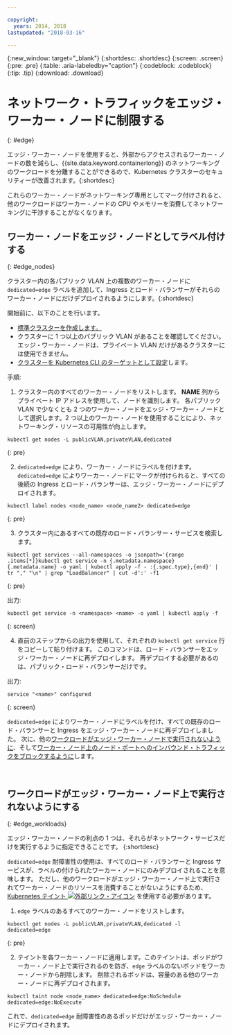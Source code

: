 ```yaml
---

copyright:
  years: 2014, 2018
lastupdated: "2018-03-16"

---
```


{:new_window: target="_blank"}
{:shortdesc: .shortdesc}
{:screen: .screen}
{:pre: .pre}
{:table: .aria-labeledby="caption"}
{:codeblock: .codeblock}
{:tip: .tip}
{:download: .download}

# ネットワーク・トラフィックをエッジ・ワーカー・ノードに制限する
{: #edge}

エッジ・ワーカー・ノードを使用すると、外部からアクセスされるワーカー・ノードの数を減らし、{{site.data.keyword.containerlong}} のネットワーキングのワークロードを分離することができるので、Kubernetes クラスターのセキュリティーが改善されます。{:shortdesc}

これらのワーカー・ノードがネットワーキング専用としてマーク付けされると、他のワークロードはワーカー・ノードの CPU やメモリーを消費してネットワーキングに干渉することがなくなります。




## ワーカー・ノードをエッジ・ノードとしてラベル付けする
{: #edge_nodes}

クラスター内の各パブリック VLAN 上の複数のワーカー・ノードに `dedicated=edge` ラベルを追加して、Ingress とロード・バランサーがそれらのワーカー・ノードにだけデプロイされるようにします。{:shortdesc}

開始前に、以下のことを行います。

- [標準クラスターを作成します。](cs_clusters.html#clusters_cli)
- クラスターに 1 つ以上のパブリック VLAN があることを確認してください。 エッジ・ワーカー・ノードは、プライベート VLAN だけがあるクラスターには使用できません。
- [クラスターを Kubernetes CLI のターゲットとして設定](cs_cli_install.html#cs_cli_configure)します。

手順:

1. クラスター内のすべてのワーカー・ノードをリストします。 **NAME** 列からプライベート IP アドレスを使用して、ノードを識別します。 各パブリック VLAN で少なくとも 2 つのワーカー・ノードをエッジ・ワーカー・ノードとして選択します。2 つ以上のワーカー・ノードを使用することにより、ネットワーキング・リソースの可用性が向上します。

  ```
  kubectl get nodes -L publicVLAN,privateVLAN,dedicated
  ```
  {: pre}

2. `dedicated=edge` により、ワーカー・ノードにラベルを付けます。 `dedicated=edge` によりワーカー・ノードにマークが付けられると、すべての後続の Ingress とロード・バランサーは、エッジ・ワーカー・ノードにデプロイされます。

  ```
  kubectl label nodes <node_name> <node_name2> dedicated=edge
  ```
  {: pre}

3. クラスター内にあるすべての既存のロード・バランサー・サービスを検索します。

  ```
  kubectl get services --all-namespaces -o jsonpath='{range .items[*]}kubectl get service -n {.metadata.namespace} {.metadata.name} -o yaml | kubectl apply -f - :{.spec.type},{end}' | tr "," "\n" | grep "LoadBalancer" | cut -d':' -f1
  ```
  {: pre}

  出力:

  ```
  kubectl get service -n <namespace> <name> -o yaml | kubectl apply -f
  ```
  {: screen}

4. 直前のステップからの出力を使用して、それぞれの `kubectl get service` 行をコピーして貼り付けます。 このコマンドは、ロード・バランサーをエッジ・ワーカー・ノードに再デプロイします。 再デプロイする必要があるのは、パブリック・ロード・バランサーだけです。

  出力:

  ```
  service "<name>" configured
  ```
  {: screen}

`dedicated=edge` によりワーカー・ノードにラベルを付け、すべての既存のロード・バランサーと Ingress をエッジ・ワーカー・ノードに再デプロイしました。 次に、他の[ワークロードがエッジ・ワーカー・ノードで実行されないように](#edge_workloads)、そして[ワーカー・ノード上のノード・ポートへのインバウンド・トラフィックをブロックするように](cs_network_policy.html#block_ingress)します。

<br />


## ワークロードがエッジ・ワーカー・ノード上で実行されないようにする
{: #edge_workloads}

エッジ・ワーカー・ノードの利点の 1 つは、それらがネットワーク・サービスだけを実行するように指定できることです。
{:shortdesc} 

`dedicated=edge` 耐障害性の使用は、すべてのロード・バランサーと Ingress サービスが、ラベルの付けられたワーカー・ノードにのみデプロイされることを意味します。 ただし、他のワークロードがエッジ・ワーカー・ノード上で実行されてワーカー・ノードのリソースを消費することがないようにするため、[Kubernetes テイント ![外部リンク・アイコン](../icons/launch-glyph.svg "外部リンク・アイコン")](https://kubernetes.io/docs/concepts/configuration/taint-and-toleration/) を使用する必要があります。


1. `edge` ラベルのあるすべてのワーカー・ノードをリストします。

  ```
  kubectl get nodes -L publicVLAN,privateVLAN,dedicated -l dedicated=edge
  ```
  {: pre}

2. テイントを各ワーカー・ノードに適用します。このテイントは、ポッドがワーカー・ノード上で実行されるのを防ぎ、`edge` ラベルのないポッドをワーカー・ノードから削除します。 削除されるポッドは、容量のある他のワーカー・ノードに再デプロイされます。

  ```
  kubectl taint node <node_name> dedicated=edge:NoSchedule dedicated=edge:NoExecute
  ```

これで、`dedicated=edge` 耐障害性のあるポッドだけがエッジ・ワーカー・ノードにデプロイされます。
